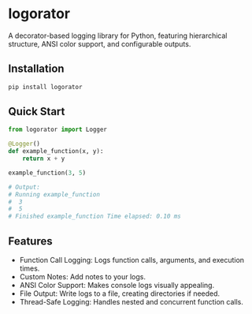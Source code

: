 # logorator
A decorator-based logging library for Python, featuring hierarchical structure, ANSI color support, and configurable outputs.

## Installation
```bash
pip install logorator
```
## Quick Start
```python
from logorator import Logger

@Logger()
def example_function(x, y):
    return x + y

example_function(3, 5)

# Output:
# Running example_function
#  3
#  5
# Finished example_function Time elapsed: 0.10 ms
```

## Features
- Function Call Logging: Logs function calls, arguments, and execution times.
- Custom Notes: Add notes to your logs.
- ANSI Color Support: Makes console logs visually appealing.
- File Output: Write logs to a file, creating directories if needed.
- Thread-Safe Logging: Handles nested and concurrent function calls.

